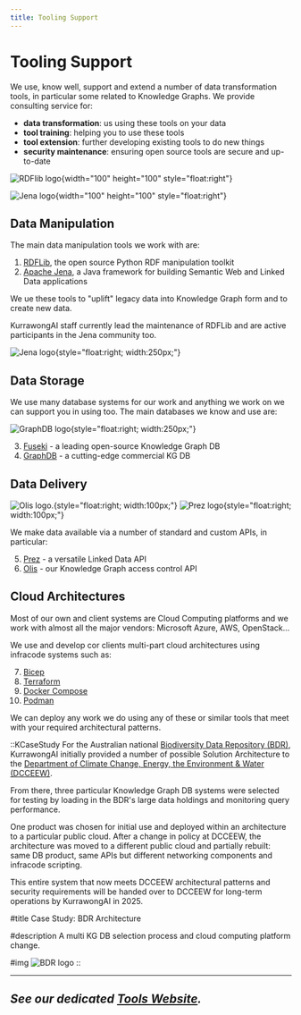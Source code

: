 ```yaml
---
title: Tooling Support
---
```

# Tooling Support

We use, know well, support and extend a number of data transformation tools, in particular some related to Knowledge Graphs. We provide consulting service for:

* **data transformation**: us using these tools on your data
* **tool training**: helping you to use these tools 
* **tool extension**: further developing existing tools to do new things
* **security maintenance**: ensuring open source tools are secure and up-to-date

![RDFlib logo](/img/logo-rdflib.png){width="100" height="100" style="float:right"}

![Jena logo](/img/logo-jena.png){width="100" height="100" style="float:right"}

## Data Manipulation

The main data manipulation tools we work with are:

1. [RDFLib](https://github.com/RDFLib/rdflib), the open source Python RDF manipulation toolkit
2. [Apache Jena](https://jena.apache.org/), a Java framework for building Semantic Web and Linked Data applications

We ue these tools to "uplift" legacy data into Knowledge Graph form and to create new data.

KurrawongAI staff currently lead the maintenance of RDFLib and are active participants in the Jena community too.

![Jena logo](/img/logo-jena-text.png){style="float:right; width:250px;"}

## Data Storage

We use many database systems for our work and anything we work on we can support you in using too. The main databases we know and use are:

![GraphDB logo](/img/logo-graphdb.png){style="float:right; width:250px;"}

3. [Fuseki](https://jena.apache.org/documentation/fuseki2/) - a leading open-source Knowledge Graph DB
4. [GraphDB](https://graphdb.ontotext.com/) - a cutting-edge commercial KG DB

## Data Delivery

![Olis logo.](/img/logo-olis.png){style="float:right; width:100px;"}
![Prez logo](/img/logo-prez.png){style="float:right; width:100px;"}

We make data available via a number of standard and custom APIs, in particular:

5. [Prez](/products/prez) - a versatile Linked Data API
6. [Olis](/products/olis) - our Knowledge Graph access control API

## Cloud Architectures

Most of our own and client systems are Cloud Computing platforms and we work with almost all the major vendors: Microsoft Azure, AWS, OpenStack...

We use and develop cor clients multi-part cloud architectures using infracode systems such as:

7. [Bicep](https://learn.microsoft.com/en-us/azure/azure-resource-manager/bicep/overview?tabs=bicep)
8. [Terraform](https://developer.hashicorp.com/terraform/intro)
9. [Docker Compose](https://docs.docker.com/compose/)
10. [Podman](https://podman.io/)

We can deploy any work we do using any of these or similar tools that meet with your required architectural patterns.

::KCaseStudy
For the Australian national [Biodiversity Data Repository (BDR)](https://bdr.gov.au/), KurrawongAI initially provided a number of possible Solution Architecture to the [Department of Climate Change, Energy, the Environment & Water (DCCEEW)](https://www.dcceew.gov.au/). 

From there, three particular Knowledge Graph DB systems were selected for testing by loading in the BDR's large data holdings and monitoring query performance.

One product was chosen for initial use and deployed within an architecture to a particular public cloud. After a change in policy at DCCEEW, the architecture was moved to a different public cloud and partially rebuilt: same DB product, same APIs but different networking components and infracode scripting.

This entire system that now meets DCCEEW architectural patterns and security requirements will be handed over to DCCEEW for long-term operations by KurrawongAI in 2025.

#title
Case Study: BDR Architecture

#description
A multi KG DB selection process and cloud computing platform change.

#img
![BDR logo](/img/logo-bdr-big.png)
::

---

## _See our dedicated [Tools Website](https://tools.kurrawong.ai/)._
